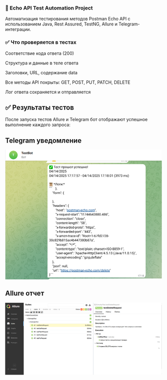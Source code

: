 ### 🧪 Echo API Test Automation Project

Автоматизация тестирования методов Postman Echo API с использованием Java, Rest Assured, TestNG, Allure и Telegram-интеграции.

### ✅ Что проверяется в тестах

Соответствие кода ответа (200)

Структура и данные в теле ответа

Заголовки, URL, содержание data

Все методы API покрыты: GET, POST, PUT, PATCH, DELETE

Лог ответа сохраняется и отправляется

## ✅ Результаты тестов

После запуска тестов Allure и Telegram бот отображают успешное выполнение каждого запроса:

## Telegram уведомление
![Telegram success](screenshots/Screenshot%20(40).png)

## Allure отчет
![Allure test results](screenshots/Screenshot%20(39).png)
